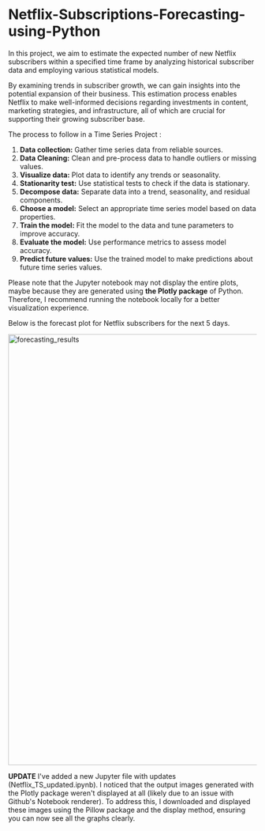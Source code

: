 # Netflix-Subscriptions-Forecasting-using-Python

In this project, we aim to estimate the expected number of new Netflix subscribers within a specified time frame by analyzing historical subscriber data and employing various statistical models. 

By examining trends in subscriber growth, we can gain insights into the potential expansion of their business. This estimation process enables Netflix to make well-informed decisions regarding investments in content, marketing strategies, and infrastructure, all of which are crucial for supporting their growing subscriber base.

The process to follow in a Time Series Project :
  1. **Data collection:** Gather time series data from reliable sources.
  2. **Data Cleaning:** Clean and pre-process data to handle outliers or missing values.
  3. **Visualize data:** Plot data to identify any trends or seasonality.
  4. **Stationarity test:** Use statistical tests to check if the data is stationary.
  5. **Decompose data:** Separate data into a trend, seasonality, and residual components.
  6. **Choose a model:** Select an appropriate time series model based on data properties.
  7. **Train the model:** Fit the model to the data and tune parameters to improve accuracy.
  8. **Evaluate the model:** Use performance metrics to assess model accuracy.
  9. **Predict future values:** Use the trained model to make predictions about future time series values.

Please note that the Jupyter notebook may not display the entire plots, maybe because they are generated using **the Plotly package** of Python. Therefore, I recommend running the notebook locally for a better visualization experience. 

Below is the forecast plot for Netflix subscribers for the next 5 days.

<img width="872" alt="forecasting_results" src="https://github.com/FatineDev/Netflix-Subscriptions-Forecasting-using-Python/assets/120562023/6fe6da53-7ce8-4306-9327-845d37b5ae27">

**UPDATE** I've added a new Jupyter file with updates (Netflix_TS_updated.ipynb). I noticed that the output images generated with the Plotly package weren't displayed at all (likely due to an issue with Github's Notebook renderer). To address this, I downloaded and displayed these images using the Pillow package and the display method, ensuring you can now see all the graphs clearly.